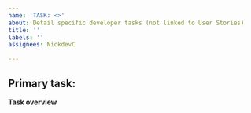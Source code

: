 ```yaml
---
name: 'TASK: <>'
about: Detail specific developer tasks (not linked to User Stories)
title: ''
labels: ''
assignees: NickdevC

---
```


## Primary task:

**Task overview**

